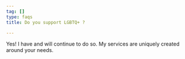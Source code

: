 ```yaml
---
tag: []
type: faqs
title: Do you support LGBTQ+ ?

---
```

Yes! I have and will continue to do so. My services are uniquely created around your needs.
